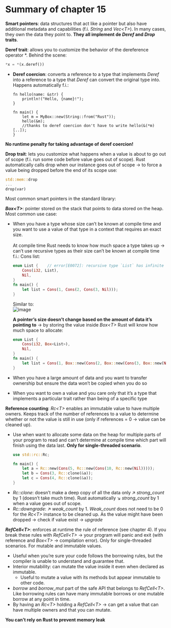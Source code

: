 # Summary of chapter 15
**Smart pointers**: data structures that act like a pointer but also have additional metadata and capabilities (f.i. _String_ and _Vec\<T\>_). In many cases, they own the data they point to. **They all implement de _Deref_ and _Drop_ traits**.

**Deref trait**: allows you to customize the behavior of the dereference operator *. Behind the scene: 
```rust 
*x = *(x.deref()) 
```
- **Deref coercion**: converts a reference to a type that implements _Deref_ into a reference to a type that _Deref_ can convert the original type into. Happens automatically f.i.:
    ```rusz
    fn hello(name: &str) {
        println!("Hello, {name}!");
    }

    fn main() {
        let m = MyBox::new(String::from("Rust"));
        hello(&m);
        //thanks to deref coercion don't have to write hello(&(*m)[..]);
    }
    ```
**No runtime penalty for taking advantage of deref coercion!**


**Drop trait**: lets you customize what happens when a value is about to go out of scope (f.i. run some code before value goes out of scope).
Rust automatically calls drop when our instance goes out of scope -> to force a value being dropped before the end of its scope use:
```rust
std::mem::drop
...
drop(var)
```


Most common smart pointers in the standard library:

**_Box\<T\>_**: pointer stored on the stack that points to data stored on the heap. Most common use case:
-	When you have a type whose size can’t be known at compile time and you want to use a value of that type in a context that requires an exact size.\
\
  At compile time Rust needs to know how much space a type takes up -> can’t use recursive types as their size can’t be known at compile time f.i.: Cons list: 
    ```rust
    enum List {    // error[E0072]: recursive type `List` has infinite size
        Cons(i32, List),
        Nil,
    }
    fn main() {
        let list = Cons(1, Cons(2, Cons(3, Nil)));
    }
    ```
    Similar to:\
    ![image](https://user-images.githubusercontent.com/61462365/229295790-50f97a8d-c2cf-4770-8e67-7c18c2f0712d.png)

    **A pointer’s size doesn’t change based on the amount of data it’s pointing to** -> by storing the value inside _Box\<T\>_ Rust will know how much space to allocate:

    ```rust
    enum List {
        Cons(i32, Box<List>),
        Nil,
    }
    fn main() {
        let list = Cons(1, Box::new(Cons(2, Box::new(Cons(3, Box::new(Nil))))));
    }
    ```
-	When you have a large amount of data and you want to transfer ownership but ensure the data won’t be copied when you do so
-	When you want to own a value and you care only that it’s a type that implements a particular trait rather than being of a specific type

**Reference counting**: _Rc\<T\>_ enables an immutable value to have multiple owners. Keeps track of the number of references to a value to determine whether or not the value is still in use (only if references = 0 -> value can be cleaned up). 
- Use when want to allocate some data on the heap for multiple parts of your program to read and can’t determine at compile time which part will finish using the data last. **Only for single-threaded scenario**.
    ```rust
    use std::rc::Rc;

    fn main() {
        let a = Rc::new(Cons(5, Rc::new(Cons(10, Rc::new(Nil)))));
        let b = Cons(3, Rc::clone(&a)); 
        let c = Cons(4, Rc::clone(&a));
    }
    ```
- _Rc::clone_: doesn’t make a deep copy of all the data only ↗ _strong_count_ by 1 (doesn’t take much time). Rust automatically ↘ _strong_count_ by 1 when a value goes out of scope.
- _Rc::downgrade_: ↗ _weak_count_ by 1. _Weak_count_ does not need to be 0 for the _Rc\<T\>_ instance to be cleaned up. As the value might have been dropped -> check if value exist -> _upgrade_

**_RefCell\<T\>_**: enforces at runtime the rule of reference (see chapter 4). If you break these rules with _RefCell\<T\>_ -> your program will panic and exit (with reference and _Box\<T\>_ -> compilation error). Only for single-threaded scenarios. For mutable and immutable values.
- Useful when you’re sure your code follows the borrowing rules, but the compiler is unable to understand and guarantee that. 
- Interior mutability: can mutate the value inside it even when declared as  immutable.
    - Useful to mutate a value with its methods but appear immutable to other code.
- _borrow_ and _borrow_mut_ part of the safe API that belongs to _RefCell\<T\>_. Like borrowing rules can have many immutable borrows or one mutable borrow at any point in time.
- By having an _Rc\<T\>_ holding a _RefCell\<T\>_ -> can get a value that can have multiple owners and that you can mutate.


**You can’t rely on Rust to prevent memory leak**
